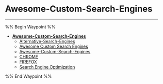 # Awesome-Custom-Search-Engines

---

%% Begin Waypoint %%
- **[Awesome-Custom-Search-Engines](../../../../..//HOME-MTHRFCKR/BOOKMRKS-MTHRFCKR/Awesome/Awesome-Custom-Search-Engines/Awesome-Custom-Search-Engines.md)**
	- [Alternative-Search-Engines](Alternative-Search-Engines.md)
	- [Awesome Custom Search Engines](Awesome%20Custom%20Search%20Engines.md)
	- [Awesome-Custom-Search-Engines](../../../../..//HOME-MTHRFCKR/BOOKMRKS-MTHRFCKR/Awesome/Awesome-Custom-Search-Engines/Awesome-Custom-Search-Engines.md)
	- [CHROME](CHROME.md)
	- [FIREFOX](FIREFOX.md)
	- [Search Engine Optimization](Search%20Engine%20Optimization.md)

%% End Waypoint %%


